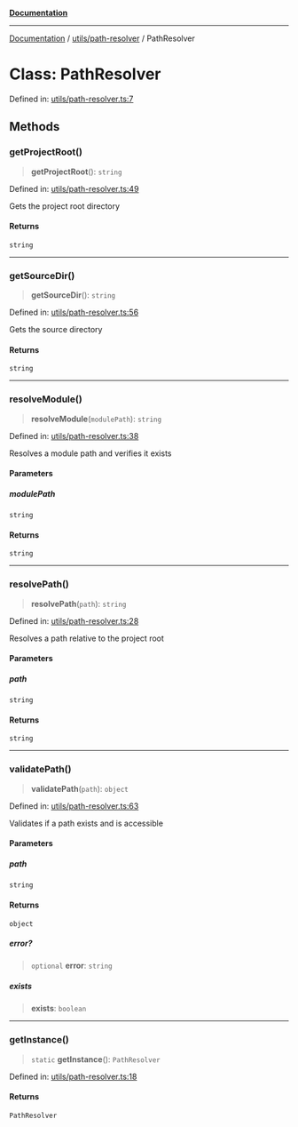 [**Documentation**](../../../README.md)

***

[Documentation](../../../README.md) / [utils/path-resolver](../README.md) / PathResolver

# Class: PathResolver

Defined in: [utils/path-resolver.ts:7](https://github.com/Jason-Vaughan/CLiTS/blob/08dc9183978ffe290c0eea07fbaf407630d61e44/src/utils/path-resolver.ts#L7)

## Methods

### getProjectRoot()

> **getProjectRoot**(): `string`

Defined in: [utils/path-resolver.ts:49](https://github.com/Jason-Vaughan/CLiTS/blob/08dc9183978ffe290c0eea07fbaf407630d61e44/src/utils/path-resolver.ts#L49)

Gets the project root directory

#### Returns

`string`

***

### getSourceDir()

> **getSourceDir**(): `string`

Defined in: [utils/path-resolver.ts:56](https://github.com/Jason-Vaughan/CLiTS/blob/08dc9183978ffe290c0eea07fbaf407630d61e44/src/utils/path-resolver.ts#L56)

Gets the source directory

#### Returns

`string`

***

### resolveModule()

> **resolveModule**(`modulePath`): `string`

Defined in: [utils/path-resolver.ts:38](https://github.com/Jason-Vaughan/CLiTS/blob/08dc9183978ffe290c0eea07fbaf407630d61e44/src/utils/path-resolver.ts#L38)

Resolves a module path and verifies it exists

#### Parameters

##### modulePath

`string`

#### Returns

`string`

***

### resolvePath()

> **resolvePath**(`path`): `string`

Defined in: [utils/path-resolver.ts:28](https://github.com/Jason-Vaughan/CLiTS/blob/08dc9183978ffe290c0eea07fbaf407630d61e44/src/utils/path-resolver.ts#L28)

Resolves a path relative to the project root

#### Parameters

##### path

`string`

#### Returns

`string`

***

### validatePath()

> **validatePath**(`path`): `object`

Defined in: [utils/path-resolver.ts:63](https://github.com/Jason-Vaughan/CLiTS/blob/08dc9183978ffe290c0eea07fbaf407630d61e44/src/utils/path-resolver.ts#L63)

Validates if a path exists and is accessible

#### Parameters

##### path

`string`

#### Returns

`object`

##### error?

> `optional` **error**: `string`

##### exists

> **exists**: `boolean`

***

### getInstance()

> `static` **getInstance**(): `PathResolver`

Defined in: [utils/path-resolver.ts:18](https://github.com/Jason-Vaughan/CLiTS/blob/08dc9183978ffe290c0eea07fbaf407630d61e44/src/utils/path-resolver.ts#L18)

#### Returns

`PathResolver`
